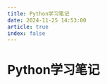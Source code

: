 ```yaml
---
title: Python学习笔记
date: 2024-11-25 14:53:00
article: true 
index: false
---
```


# Python学习笔记

<Catalog />
